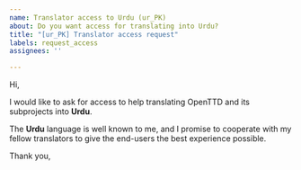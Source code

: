 ```yaml
---
name: Translator access to Urdu (ur_PK)
about: Do you want access for translating into Urdu?
title: "[ur_PK] Translator access request"
labels: request_access
assignees: ''

---
```


<!-- translator: ur_PK -->
<!-- Please do not edit the header of this template. -->

Hi,

I would like to ask for access to help translating OpenTTD and its subprojects into **Urdu**.

The **Urdu** language is well known to me, and I promise to cooperate with my fellow translators to give the end-users the best experience possible.

<!-- Please do not edit the above message. Do feel free to add a personal note after this line. -->

Thank you,
